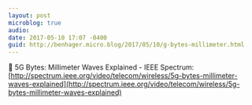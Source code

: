 ```yaml
---
layout: post
microblog: true
audio: 
date: 2017-05-10 17:07 -0400
guid: http://benhager.micro.blog/2017/05/10/g-bytes-millimeter.html
---
```

📱 5G Bytes: Millimeter Waves Explained - IEEE Spectrum: [http://spectrum.ieee.org/video/telecom/wireless/5g-bytes-millimeter-waves-explained](http://spectrum.ieee.org/video/telecom/wireless/5g-bytes-millimeter-waves-explained)
